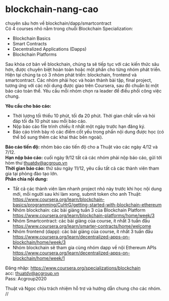 # blockchain-nang-cao
chuyên sâu hơn về blockchain/dapp/smartcontract  
Có 4 courses nhỏ nằm trong chuỗi Blockchain Specialization: 
  - Blockchain Basics
  - Smart Contracts 
  - Decentralized Applications (Dapps) 
  - Blockchain Platforms  
  
Sau khóa cơ bản về blockchain, chúng ta sẽ tiếp tục với các kiến thức sâu hơn, được chuyên biệt hoàn toàn hoặc một phần cho từng nhóm phát triển.
Hiện tại chúng ta có 3 nhóm phát triển: blockchain, frontend và smartcontract.
Các nhóm phải học và hoàn thành bài tập, final project, tương ứng với các nội dung được giao trên Coursera, sau đó chuẩn bị một báo cáo toàn thể.
Yêu cầu mỗi nhóm chọn ra leader để điều phối công việc chung.  

**Yêu cầu cho báo cáo:**  
  * Thời lượng tối thiểu 10 phút, tối đa 20 phút. Thời gian chất vấn và hỏi đáp tối đa 10 phút sau mỗi báo cáo.
  * Nộp báo cáo file trình chiếu ít nhất một ngày trước hạn đăng ký.
  * Báo cáo trình bày rõ các điểm cốt yếu trong phần nội dung được học (có thể bổ sung thêm các khai thác bên ngoài).  

**Báo cáo tiến độ:** nhóm báo cáo tiến độ cho a Thuật vào các ngày 4/12 và 7/12.  
**Hạn nộp báo cáo:** cuối ngày 9/12 tất cả các nhóm phải nộp báo cáo, gửi tới hòm thư thuatdv@acgroup.vn  
**Thời gian báo cáo:** thứ sáu ngày 11/12, yêu cầu tất cả các thành viên tham gia tại phòng đào tạo lớn.  
**Phân chia nội dung:**  
  - Tất cả các thành viên làm nhanh project nhỏ này trước khi học nội dung mới, mỗi người sau khi làm xong, submit token cho anh Thuật: https://www.coursera.org/learn/blockchain-basics/programming/CuHrG/getting-started-with-blockchain-ethereum
  - Nhóm blockchain: các bài giảng tuần 3 của Blockchain Platform https://www.coursera.org/learn/blockchain-platforms/home/week/3
  - Nhóm Smartcontract: các bài giảng của course, ít nhất 3 tuần đầu https://www.coursera.org/learn/smarter-contracts/home/welcome
  - Nhóm frontend (dapp): các bài giảng của course, ít nhất 3 tuần đầu https://www.coursera.org/learn/decentralized-apps-on-blockchain/home/week/3
  - Nhóm blockchain sẽ tham gia cùng nhóm dapp về nội Ethereum APIs https://www.coursera.org/learn/decentralized-apps-on-blockchain/home/week/1

Đăng nhập: https://www.coursera.org/specializations/blockchain  
acc: thuatdv@acgroup.vn  
Pass: Acgroup2020    

Thuật và Ngọc chịu trách nhiệm hỗ trợ và hướng dẫn chung cho các nhóm.
// 
